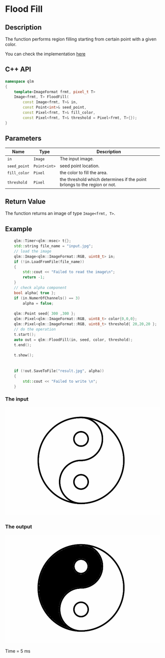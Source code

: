 # Flood Fill

## Description
The function performs region filling starting from certain point with a given color.

You can check the implementation [here](../../../../source/FloodFill.cpp)

## C++ API
```c++
namespace qlm
{
	template<ImageFormat frmt, pixel_t T>
	Image<frmt, T> FloodFill(
		const Image<frmt, T>& in,
		const Point<int>& seed_point,
		const Pixel<frmt, T>& fill_color,
		const Pixel<frmt, T>& threshold = Pixel<frmt, T>{});
}
```

## Parameters

| Name         | Type         | Description                                                               |
|--------------|--------------|---------------------------------------------------------------------------|
| `in`         | `Image`      | The input image.                                                          |
| `seed_point` | `Point<int>` | seed point location.                                                      |
| `fill_color` | `Pixel`      | the color to fill the area.                                               |
| `threshold`  | `Pixel`      | the threshold which determines if the point brlongs to the region or not. |

## Return Value
The function returns an image of type `Image<frmt, T>`.

## Example

```c++
	qlm::Timer<qlm::msec> t{};
	std::string file_name = "input.jpg";
	// load the image
	qlm::Image<qlm::ImageFormat::RGB, uint8_t> in;
	if (!in.LoadFromFile(file_name))
	{
		std::cout << "Failed to read the image\n";
		return -1;
	}
	// check alpha component
	bool alpha{ true };
	if (in.NumerOfChannels() == 3)
		alpha = false;

	qlm::Point seed{ 300 ,300 };
	qlm::Pixel<qlm::ImageFormat::RGB, uint8_t> color{0,0,0};
	qlm::Pixel<qlm::ImageFormat::RGB, uint8_t> threshold{ 20,20,20 };
	// do the operation
	t.start();
	auto out = qlm::FloodFill(in, seed, color, threshold);
	t.end();

	t.show();


	if (!out.SaveToFile("result.jpg", alpha))
	{
		std::cout << "Failed to write \n";
	}
```
### The input
![Input Image](input.jpg)
### The output
![Input Image](result.jpg)

Time = 5 ms
